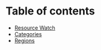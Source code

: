 # Table of contents

* [Resource Watch](README.md)
* [Categories](categories.md)
* [Regions](regions.md)
